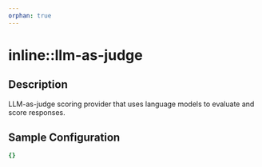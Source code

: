 ```yaml
---
orphan: true
---
```


# inline::llm-as-judge

## Description

LLM-as-judge scoring provider that uses language models to evaluate and score responses.

## Sample Configuration

```yaml
{}

```

